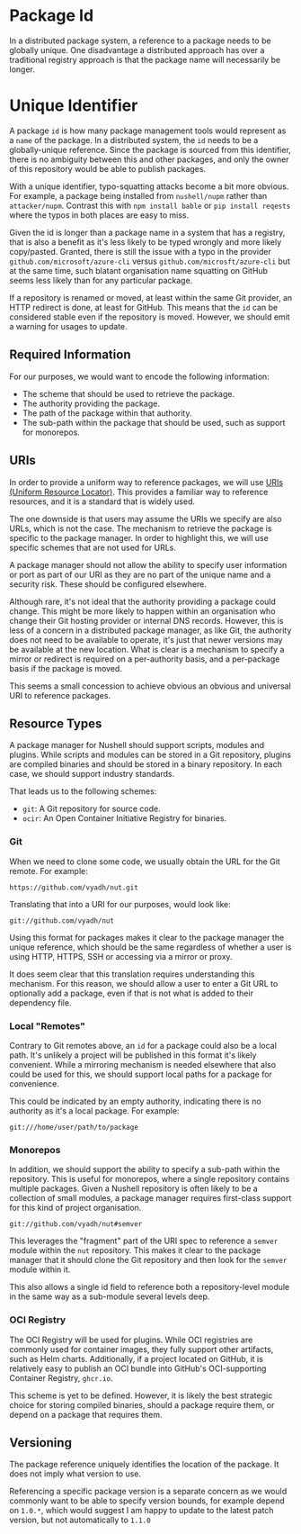 # Package Id

In a distributed package system, a reference to a package needs to be globally unique. One disadvantage a distributed approach has over a traditional registry approach is that the package name will necessarily be longer.


# Unique Identifier

A package `id` is how many package management tools would represent as a `name` of the package. In a distributed system, the `id` needs to be a globally-unique reference. Since the package is sourced from this identifier, there is no ambiguity between this and other packages, and only the owner of this repository would be able to publish packages.

With a unique identifier, typo-squatting attacks become a bit more obvious. For example, a package being installed from `nushell/nupm` rather than `attacker/nupm`. Contrast this with `npm install bable` or `pip install reqests` where the typos in both places are easy to miss.

Given the id is longer than a package name in a system that has a registry, that is also a benefit as it's less likely to be typed wrongly and more likely copy/pasted. Granted, there is still the issue with a typo in the provider `github.com/microsoft/azure-cli` versus `github.com/microsft/azure-cli` but at the same time, such blatant organisation name squatting on GitHub seems less likely than for any particular package.

If a repository is renamed or moved, at least within the same Git provider, an HTTP redirect is done, at least for GitHub. This means that the `id` can be considered stable even if the repository is moved. However, we should emit a warning for usages to update.


## Required Information

For our purposes, we would want to encode the following information:
- The scheme that should be used to retrieve the package.
- The authority providing the package.
- The path of the package within that authority.
- The sub-path within the package that should be used, such as support for monorepos.


## URIs

In order to provide a uniform way to reference packages, we will use [URIs (Uniform Resource Locator)](https://en.wikipedia.org/wiki/Uniform_Resource_Identifier). This provides a familiar way to reference resources, and it is a standard that is widely used.

The one downside is that users may assume the URIs we specify are also URLs, which is not the case. The mechanism to retrieve the package is specific to the package manager. In order to highlight this, we will use specific schemes that are not used for URLs.

A package manager should not allow the ability to specify user information or port as part of our URI as they are no part of the unique name and a security risk. These should be configured elsewhere.

Although rare, it's not ideal that the authority providing a package could change. This might be more likely to happen within an organisation who change their Git hosting provider or internal DNS records. However, this is less of a concern in a distributed package manager, as like Git, the authority does not need to be available to operate, it's just that newer versions may be available at the new location. What is clear is a mechanism to specify a mirror or redirect is required on a per-authority basis, and a per-package basis if the package is moved.

This seems a small concession to achieve obvious an obvious and universal URI to reference packages.


## Resource Types

A package manager for Nushell should support scripts, modules and plugins. While scripts and modules can be stored in a Git repository, plugins are compiled binaries and should be stored in a binary repository. In each case, we should support industry standards.

That leads us to the following schemes:
- `git`: A Git repository for source code.
- `ocir`: An Open Container Initiative Registry for binaries.

### Git

When we need to clone some code, we usually obtain the URL for the Git remote. For example:

```
https://github.com/vyadh/nut.git
```

Translating that into a URI for our purposes, would look like:

```
git://github.com/vyadh/nut
```

Using this format for packages makes it clear to the package manager the unique reference, which should be the same regardless of whether a user is using HTTP, HTTPS, SSH or accessing via a mirror or proxy.

It does seem clear that this translation requires understanding this mechanism. For this reason, we should allow a user to enter a Git URL to optionally add a package, even if that is not what is added to their dependency file.

### Local "Remotes"

Contrary to Git remotes above, an `id` for a package could also be a local path. It's unlikely a project will be published in this format it's likely convenient. While a mirroring mechanism is needed elsewhere that also could be used for this, we should support local paths for a package for convenience.

This could be indicated by an empty authority, indicating there is no authority as it's a local package. For example:

```
git:///home/user/path/to/package
```

### Monorepos

In addition, we should support the ability to specify a sub-path within the repository. This is useful for monorepos, where a single repository contains multiple packages. Given a Nushell repository is often likely to be a collection of small modules, a package manager requires first-class support for this kind of project organisation.

```
git://github.com/vyadh/nut#semver
```

This leverages the "fragment" part of the URI spec to reference a `semver` module within the `nut` repository. This makes it clear to the package manager that it should clone the Git repository and then look for the `semver` module within it.

This also allows a single id field to reference both a repository-level module in the same way as a sub-module several levels deep.


### OCI Registry

The OCI Registry will be used for plugins. While OCI registries are commonly used for container images, they fully support other artifacts, such as Helm charts. Additionally, if a project located on GitHub, it is relatively easy to publish an OCI bundle into GitHub's OCI-supporting Container Registry, `ghcr.io`.

This scheme is yet to be defined. However, it is likely the best strategic choice for storing compiled binaries, should a package require them, or depend on a package that requires them. 


## Versioning

The package reference uniquely identifies the location of the package. It does not imply what version to use.

Referencing a specific package version is a separate concern as we would commonly want to be able to specify version bounds, for example depend on `1.0.*`, which would suggest I am happy to update to the latest patch version, but not automatically to `1.1.0`
